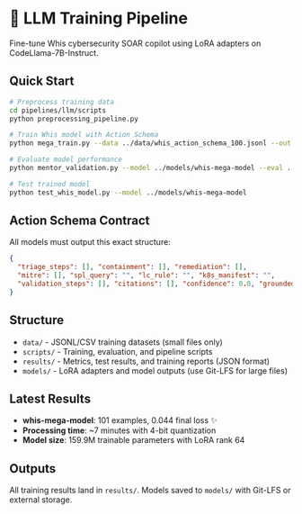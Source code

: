 # 🧠 LLM Training Pipeline

Fine-tune Whis cybersecurity SOAR copilot using LoRA adapters on CodeLlama-7B-Instruct.

## Quick Start

```bash
# Preprocess training data
cd pipelines/llm/scripts
python preprocessing_pipeline.py

# Train Whis model with Action Schema
python mega_train.py --data ../data/whis_action_schema_100.jsonl --out ../models/whis-mega-model

# Evaluate model performance  
python mentor_validation.py --model ../models/whis-mega-model --eval ../../tests/golden/

# Test trained model
python test_whis_model.py --model ../models/whis-mega-model
```

## Action Schema Contract
All models must output this exact structure:
```json
{
  "triage_steps": [], "containment": [], "remediation": [],
  "mitre": [], "spl_query": "", "lc_rule": "", "k8s_manifest": "",
  "validation_steps": [], "citations": [], "confidence": 0.0, "grounded": false
}
```

## Structure

- `data/` - JSONL/CSV training datasets (small files only)
- `scripts/` - Training, evaluation, and pipeline scripts
- `results/` - Metrics, test results, and training reports (JSON format)
- `models/` - LoRA adapters and model outputs (use Git-LFS for large files)

## Latest Results

- **whis-mega-model**: 101 examples, 0.044 final loss ✨
- **Processing time**: ~7 minutes with 4-bit quantization
- **Model size**: 159.9M trainable parameters with LoRA rank 64

## Outputs

All training results land in `results/`. Models saved to `models/` with Git-LFS or external storage.